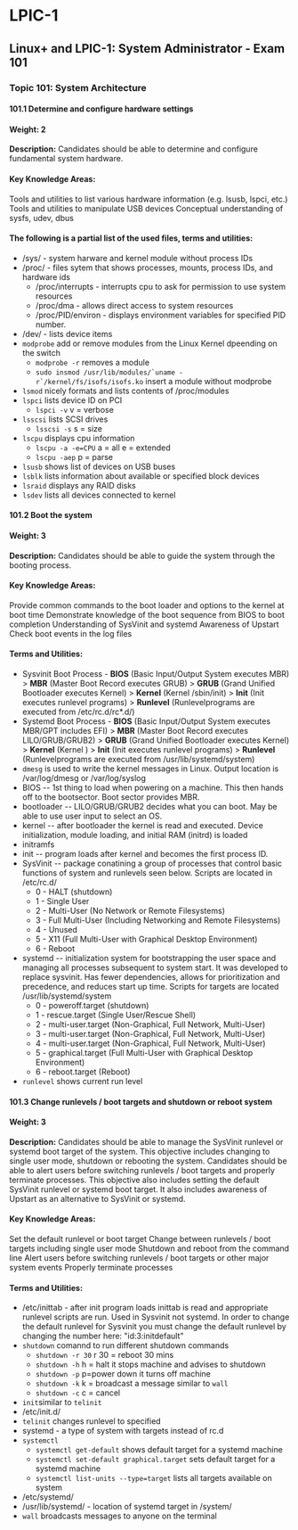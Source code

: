 # LPIC-1
## Linux+ and LPIC-1: System Administrator - Exam 101
### Topic 101: System Architecture

#### 101.1 Determine and configure hardware settings

#### Weight: 2

**Description:** Candidates should be able to determine and configure fundamental system hardware.

#### Key Knowledge Areas:

Tools and utilities to list various hardware information (e.g. lsusb, lspci, etc.)
Tools and utilities to manipulate USB devices
Conceptual understanding of sysfs, udev, dbus
#### The following is a partial list of the used files, terms and utilities:

* /sys/ - system harware and kernel module without process IDs
* /proc/ - files sytem that shows processes, mounts, process IDs, and hardware ids
     - /proc/interrupts - interrupts cpu to ask for permission to use system resources
     - /proc/dma - allows direct access to system resources
     - /proc/PID/environ - displays environment variables for specified PID number.
* /dev/ - lists device items
* `modprobe` add or remove modules from the Linux Kernel dpeending on the switch
     - `modprobe -r` removes a module
     - ``sudo insmod /usr/lib/modules/`uname -r`/kernel/fs/isofs/isofs.ko`` insert a module without modprobe
* `lsmod` nicely formats and lists contents of /proc/modules
* `lspci` lists device ID on PCI
     - `lspci -v` v = verbose
* `lsscsi` lists SCSI drives
     - `lsscsi -s` s = size
* `lscpu` displays cpu information
     - `lscpu -a -e=CPU` a = all e = extended
     - `lscpu -aep` p = parse
* `lsusb` shows list of devices on USB buses
* `lsblk` lists information about available or specified block devices
* `lsraid` displays any RAID disks
* `lsdev` lists all devices connected to kernel
 

#### 101.2 Boot the system

#### Weight: 3

**Description:** Candidates should be able to guide the system through the booting process.

#### Key Knowledge Areas:

Provide common commands to the boot loader and options to the kernel at boot time
Demonstrate knowledge of the boot sequence from BIOS to boot completion
Understanding of SysVinit and systemd
Awareness of Upstart
Check boot events in the log files
#### Terms and Utilities:

* Sysvinit Boot Process - **BIOS** (Basic Input/Output System executes MBR) > **MBR** (Master Boot Record executes GRUB) > **GRUB** (Grand Unified Bootloader executes Kernel) > **Kernel** (Kernel /sbin/init) > **Init** (Init executes runlevel programs) > **Runlevel** (Runlevelprograms are executed from /etc/rc.d/rc*.d/)
* Systemd Boot Process - **BIOS** (Basic Input/Output System executes MBR/GPT includes EFI) > **MBR** (Master Boot Record executes LILO/GRUB/GRUB2) > **GRUB** (Grand Unified Bootloader executes Kernel) > **Kernel** (Kernel ) > **Init** (Init executes runlevel programs) > **Runlevel** (Runlevelprograms are executed from /usr/lib/systemd/system)
* `dmesg` is used to write the kernel messages in Linux. Output location is /var/log/dmesg or /var/log/syslog
* BIOS -- 1st thing to load when powering on a machine. This then hands off to the bootsector. Boot sector provides MBR.
* bootloader -- LILO/GRUB/GRUB2 decides what you can boot. May be able to use user input to select an OS.
* kernel -- after bootloader the kernel is read and executed. Device initialization, module loading, and initial RAM (initrd) is loaded
* initramfs
* init -- program loads after kernel and becomes the first process ID.
* SysVinit -- package conatining a group of processes that control basic functions of system and runlevels seen below. Scripts are located in /etc/rc.d/
     - 0 - HALT (shutdown)
     - 1 - Single User
     - 2 - Multi-User (No Network or Remote Filesystems)
     - 3 - Full Multi-User (Including Networking and Remote Filesystems)
     - 4 - Unused
     - 5 - X11 (Full Multi-User with Graphical Desktop Environment)
     - 6 - Reboot
* systemd -- initialization system for bootstrapping the user space and managing all processes subsequent to system start. It was developed to replace sysvinit. Has fewer dependencies, allows for prioritization and precedence, and reduces start up time. Scripts for targets are located /usr/lib/systemd/system
     - 0 - poweroff.target (shutdown)
     - 1 - rescue.target (Single User/Rescue Shell)
     - 2 - multi-user.target (Non-Graphical, Full Network, Multi-User)
     - 3 - multi-user.target (Non-Graphical, Full Network, Multi-User)
     - 4 - multi-user.target (Non-Graphical, Full Network, Multi-User)
     - 5 - graphical.target (Full Multi-User with Graphical Desktop Environment)
     - 6 - reboot.target (Reboot)
* `runlevel` shows current run level

#### 101.3 Change runlevels / boot targets and shutdown or reboot system

#### Weight: 3

**Description:** Candidates should be able to manage the SysVinit runlevel or systemd boot target of the system. This objective includes changing to single user mode, shutdown or rebooting the system. Candidates should be able to alert users before switching runlevels / boot targets and properly terminate processes. This objective also includes setting the default SysVinit runlevel or systemd boot target. It also includes awareness of Upstart as an alternative to SysVinit or systemd.

#### Key Knowledge Areas:

Set the default runlevel or boot target
Change between runlevels / boot targets including single user mode
Shutdown and reboot from the command line
Alert users before switching runlevels / boot targets or other major system events
Properly terminate processes
#### Terms and Utilities:

* /etc/inittab - after init program loads inittab is read and appropriate runlevel scripts are run. Used in Sysvinit not systemd. In order to change the default runlevel for Sysvinit you must change the default runlevel by changing the number here: "id:3:initdefault"
* `shutdown` comannd to run different shutdown commands
     - `shutdown -r 30` r 30 = reboot 30 mins
     - `shutdown -h` h = halt it stops machine and advises to shutdown 
     - `shutdown -p` p=power down it turns off machine
     - `shutdown -k` k = broadcast a message similar to `wall`
     - `shutdown -c` c = cancel
* `init`similar to `telinit`
* /etc/init.d/
* `telinit` changes runlevel to specified
* systemd - a type of system with targets instead of rc.d
* `systemctl`
     - `systemctl get-default` shows default target for a systemd machine
     - `systemctl set-default graphical.target` sets default target for a systemd machine
     - `systemctl list-units --type=target` lists all targets available on system
* /etc/systemd/
* /usr/lib/systemd/ - location of systemd target in /system/
* `wall` broadcasts messages to anyone on the terminal
